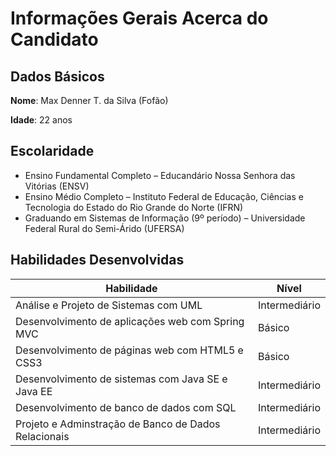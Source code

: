 <h1>Informações Gerais Acerca do Candidato</h1>
<h2>Dados Básicos</h2>
<p><b>Nome</b>: Max Denner T. da Silva (Fofão)</p>
<p><b>Idade</b>: 22 anos</p>
<h2>Escolaridade</h2>
  <ul>
    <li>Ensino Fundamental Completo – Educandário Nossa Senhora das Vitórias (ENSV)</li>
    <li>Ensino Médio Completo – Instituto Federal de Educação, Ciências e Tecnologia do Estado do Rio Grande do Norte (IFRN)</li>
    <li>Graduando em Sistemas de Informação (9º período) – Universidade Federal Rural do Semi-Árido (UFERSA)</li>
  </ul>
<h2>Habilidades Desenvolvidas</h2>
<table>
  <thead>
    <tr>
      <th>Habilidade</th>
      <th>Nível</th>
    </tr>
  </thead>
  <tbody>
    <tr>
      <td>Análise e Projeto de Sistemas com UML</td>
      <td>Intermediário</td>
    </tr>
    <tr>
      <td>Desenvolvimento de aplicações web com Spring MVC</td>
      <td>Básico</td>
    </tr>
    <tr>
      <td>Desenvolvimento de páginas web com HTML5 e CSS3</td>
      <td>Básico</td>
    </tr>
    <tr>
      <td>Desenvolvimento de sistemas com Java SE e Java EE</td>
      <td>Intermediário</td>
    </tr>
    <tr>
      <td>Desenvolvimento de banco de dados com SQL</td>
      <td>Intermediário</td>
    </tr>
    <tr>
      <td>Projeto e Adminstração de Banco de Dados Relacionais</td>
      <td>Intermediário</td>
    </tr>
  </tbody>
</table>
